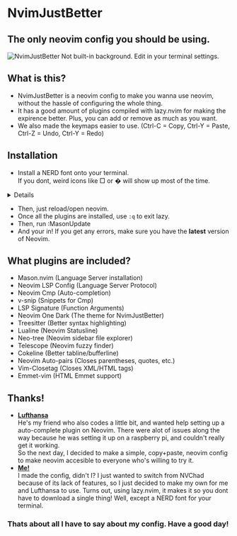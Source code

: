 # NvimJustBetter

## The only neovim config you should be using.

![NvimJustBetter](https://cdn.discordapp.com/attachments/1052738340887212092/1090064909070504026/image.png)
Not built-in background. Edit in your terminal settings.

## What is this?
* NvimJustBetter is a neovim config to make you wanna use neovim, without the hassle of configuring the whole thing.
* It has a good amount of plugins compiled with lazy.nvim for making the expirence better. Plus, you can add or remove as much as you want.
* We also made the keymaps easier to use. (Ctrl-C = Copy, Ctrl-Y = Paste, Ctrl-Z = Undo, Ctrl-Y = Redo)

## Installation
* Install a NERD font onto your terminal.<br>If you dont, weird icons like □ or � will show up most of the time.
<details>
## Linux Installation
______________________
## Debian and Debian-Based Systems
```bash
sudo wget https://raw.githubusercontent.com/Lufthansaaa/NvimJustBetter/main/install.sh && sudo chown pi:pi install.sh && sudo chmod u=rwx,g=r,o=r install.sh 
```
Then after you are done downloading the instant-install file, just run this command and let the magic happen!
```bash
./install.sh
```

```lua
---         NvimJustBetter           ---
---                                  ---
---      THE best neovim config      ---
---   No downloads, just copy+paste  ---
---                                  ---
---         Made by MJ 2.0           ---
---    about.hughwillson.repl.co     ---


-- Boot Lazy.nvim --
local lazypath = vim.fn.stdpath("data") .. "/lazy/lazy.nvim"
if not vim.loop.fs_stat(lazypath) then
vim.fn.system({
	"git",
	"clone",
	"--filter=blob:none",
	"https://github.com/folke/lazy.nvim.git",
	"--branch=stable", -- latest stable release
	lazypath,
})
end
vim.opt.rtp:prepend(lazypath)

-- Good Mappings --
vim.g.mapleader = " "
vim.cmd([[
	inoremap <C-Z> <C-O>u
	inoremap <C-Y> <C-O><C-R>
	vmap <C-c> "+yi
	vmap <C-x> "+c
	vmap <C-v> c<ESC>"+p
	imap <C-v> <C-r><C-o>+
	set tabstop=4
	set shiftwidth=4
	set expandtab
    autocmd CursorHold,CursorHoldI * update
]])

-- Install Plugins --
require("lazy").setup({

	{ "williamboman/mason.nvim", build = ":MasonUpdate" }, -- Language server installation

	'williamboman/mason-lspconfig.nvim', -- Bridges Mason and LspConfig

	'neovim/nvim-lspconfig', -- Language Server Protocol

	'hrsh7th/cmp-nvim-lsp', -- Bridges LspConfig and Cmp

	'hrsh7th/nvim-cmp', -- Auto-completion

    'hrsh7th/cmp-vsnip', -- Bridges Vsnip and Cmp

    'hrsh7th/vim-vsnip', -- Snippets

    'ray-x/lsp_signature.nvim', -- Function Arguments

	'navarasu/onedark.nvim', -- Neovim Theme

	{ 'nvim-treesitter/nvim-treesitter', build = ":TSUpdate"}, -- Better syntax highlighting

    'jose-elias-alvarez/null-ls.nvim', -- Bridges Lsp and Prettier

    'MunifTanjim/prettier.nvim',

	{ "nvim-lualine/lualine.nvim", -- Neovim Statusline
    		dependencies = {
        		"nvim-tree/nvim-web-devicons",
    		},
	},

	{ "nvim-neo-tree/neo-tree.nvim", -- Neovim sidebar file explorer
		branch = "v2.x",
		dependencies = {
			"MunifTanjim/nui.nvim",
			"nvim-lua/plenary.nvim",
			"nvim-tree/nvim-web-devicons",
		},
	},

	{ 'nvim-telescope/telescope.nvim', -- Neovim fuzzy finder
		branch = '0.1.1',
			dependencies = {
				'nvim-lua/plenary.nvim',
			},
		},

	'willothy/nvim-cokeline', -- Neovim Tabline

	'windwp/nvim-autopairs', -- Closes parentheses, quotes, etc.

	"alvan/vim-closetag", -- Closes XML tags

	'mattn/emmet-vim', -- Emmet for HTML files


	--             Add your own plugins!              --
	--   Use provided lazy.nvim install from github   --
	--  Or just go below and put 'author/repository', --

    'manzeloth/live-server',

})


-- Setup and Configure Plugins --

-- mason.nvim (LSP Installations)
require("mason").setup()
require("mason-lspconfig").setup()

-- LspConfig (Error highlighting)
vim.diagnostic.config({
    virtual_text = true,
    signs = true,
    underline = true,
    update_in_insert = true,
    severity_sort = false,
})
local signs = { Error = " ", Warn = " ", Hint = " ", Info = " " }
for type, icon in pairs(signs) do
    local hl = "DiagnosticSign" .. type
    vim.fn.sign_define(hl, { text = icon, texthl = hl, numhl = hl })
end

-- onedark.nvim (Neovim Theme)
require('onedark').setup {
    style = 'deep'
}

-- null-ls
require("null-ls").setup()

-- prettier (Colorful Syntax Highlighting)
require("prettier").setup()

-- nvim-cmp (Autocomplete)
local cmp = require("cmp")
cmp.setup({
    snippet = {
      -- REQUIRED - you must specify a snippet engine
      expand = function(args)
        vim.fn["vsnip#anonymous"](args.body) -- For `vsnip` users.
      end,
    },
	mapping = cmp.mapping.preset.insert({
		['<C-b>'] = cmp.mapping.scroll_docs(-4),
		['<C-f>'] = cmp.mapping.scroll_docs(4),
		['<C-o>'] = cmp.mapping.complete(),
		['<C-e>'] = cmp.mapping.abort(),
		['<CR>'] = cmp.mapping.confirm({ select=true }),
	}),
	sources = cmp.config.sources({
		{ name = 'nvim_lsp' },
        { name = 'vsnip' },
	}, {
		{ name = 'buffer' }
	}),
})

-- lualine (Statusline)
require('lualine').setup()

-- neo-tree (File Explorer)
vim.cmd([[ let g:neo_tree_remove_legacy_commands = 1 ]])

-- cokeline (Tabline)
local get_hex = require('cokeline/utils').get_hex

local space = {text = "    "}

require('cokeline').setup {
            mappings = {
              cycle_prev_next = true,
            },
            default_hl = {
              fg = function(buffer)
                return
                  buffer.is_focused and nil or get_hex("Comment", "fg")
              end,
              bg = "none",
            },
            components = {
                space,
                {
                    text = function(buffer)
                        return buffer.devicon.icon
                    end,
                    fg = function(buffer)
                        return buffer.devicon.color
                    end
                },
                {
                    text = function(buffer)
                        return buffer.filename
                    end,
                    fg = function(buffer)
                        if buffer.is_focused then
                            return "#78dce8"
                        end
                        if buffer.is_modified then
                            return "#e5c463"
                        end
                        if false then
                            return "#fc5d7c"
                        end
                    end,
                    style = function(buffer)
                        if buffer.is_focused then
                            return "underline"
                        end
                        return nil
                    end
                },
                {
                    text = function(buffer)
                        if buffer.is_readonly then
                            return " 🔒"
                        end
                        return ""
                    end
                },
                space
            },
    sidebar = {
        filetype = 'neo-tree',
        components = {
            {
                text = "    Neo-tree",
                fg = vim.g.terminal_color_3,
                bg = get_hex("NeoTreeNormal"),
                style = 'bold'
            }
        }
    }
}

-- auto-pairs (Closes parentheses, quotes, etc.)
require("nvim-autopairs").setup {}
local cmp_autopairs = require('nvim-autopairs.completion.cmp')
cmp.event:on(
  'confirm_done',
  cmp_autopairs.on_confirm_done()
)

-- LSP Signature (Function Arguments)
require("lsp_signature").setup()

-- Set Colorscheme --
require('onedark').load()
vim.cmd([[
    set number 
    set cursorline
    highlight CursorLine cterm=NONE ctermbg=NONE ctermfg=NONE guibg=NONE guifg=NONE
]]) -- Numbered Lines

-- LSP Setup Helpers --
local lsp = require("lspconfig")
local capabilities = require('cmp_nvim_lsp').default_capabilities()
local lsp_setup = {
    on_attach = function(_, bufnr)
        require("lsp_signature").on_attach({
            bind = true, -- This is mandatory, otherwise border config won't get registered.
            handler_opts = {
                border = "rounded"
            }
        }, bufnr)
    end,
  capabilities=capabilities,
}
local function add(t1, t2)
    return table.move(t2, 1, #t2, #t1 + 1, t1)
end

--               SETUP LSP SERVERS HERE                   --
--      Example Setup: lsp.pyright.setup(lsp_setup)       --
-- With Options: lsp.server.setup(add(lsp_setup, {opts})) --
```
</details>

* Then, just reload/open neovim.
* Once all the plugins are installed, use `:q` to exit lazy.
* Then, run :MasonUpdate
* And your in! If you get any errors, make sure you have the **latest** version of Neovim.

## What plugins are included?

* Mason.nvim (Language Server installation)
* Neovim LSP Config (Language Server Protocol)
* Neovim Cmp (Auto-completion)
* v-snip (Snippets for Cmp)
* LSP Signature (Function Arguments)
* Neovim One Dark (The theme for NvimJustBetter)
* Treesitter (Better syntax highlighting)
* Lualine (Neovim Statusline)
* Neo-tree (Neovim sidebar file explorer)
* Telescope (Neovim fuzzy finder)
* Cokeline (Better tabline/bufferline)
* Neovim Auto-pairs (Closes parentheses, quotes, etc.)
* Vim-Closetag (Closes XML/HTML tags)
* Emmet-vim (HTML Emmet support)

## Thanks!
* [**Lufthansa**](https://jaythedev.com)<br>He's my friend who also codes a little bit, and wanted help setting up a auto-complete plugin on Neovim. There were alot of issues along the way because he was setting it up on a raspberry pi, and couldn't really get it working.<br>So the next day, I decided to make a simple, copy+paste, neovim config to make neovim accesible to everyone who's willing to try it.
* [**Me!**](https://about.hughwillson.repl.co)<br>I made the config, didn't I? I just wanted to switch from NVChad because of its lack of features, so I just decided to make my own for me and Lufthansa to use. Turns out, using lazy.nvim, it makes it so you dont have to download a single thing! Well, except a NERD font for your terminal.

### Thats about all I have to say about my config. Have a good day!
